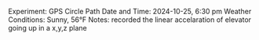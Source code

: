 Experiment: GPS Circle Path
Date and Time: 2024-10-25, 6:30 pm
Weather Conditions: Sunny, 56°F
Notes: recorded the linear accelaration of elevator going up in a x,y,z plane 
